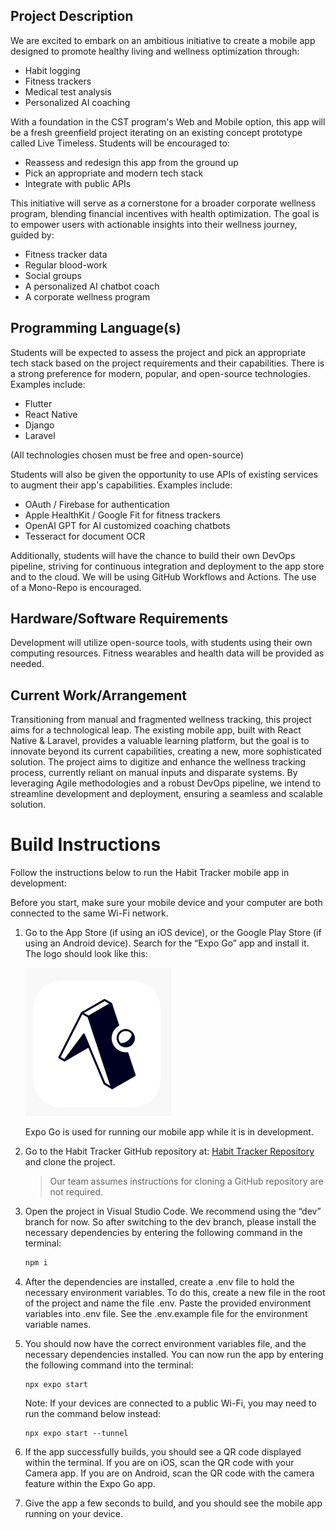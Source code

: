 ## **Project Description**

We are excited to embark on an ambitious initiative to create a mobile app designed to promote healthy living and wellness optimization through:

- Habit logging
- Fitness trackers
- Medical test analysis
- Personalized AI coaching

With a foundation in the CST program's Web and Mobile option, this app will be a fresh greenfield project iterating on an existing concept prototype called Live Timeless. Students will be encouraged to:

- Reassess and redesign this app from the ground up
- Pick an appropriate and modern tech stack
- Integrate with public APIs

This initiative will serve as a cornerstone for a broader corporate wellness program, blending financial incentives with health optimization. The goal is to empower users with actionable insights into their wellness journey, guided by:

- Fitness tracker data
- Regular blood-work
- Social groups
- A personalized AI chatbot coach
- A corporate wellness program

## **Programming Language(s)**

Students will be expected to assess the project and pick an appropriate tech stack based on the project requirements and their capabilities. There is a strong preference for modern, popular, and open-source technologies. Examples include:

- Flutter
- React Native
- Django
- Laravel

(All technologies chosen must be free and open-source)

Students will also be given the opportunity to use APIs of existing services to augment their app's capabilities. Examples include:

- OAuth / Firebase for authentication
- Apple HealthKit / Google Fit for fitness trackers
- OpenAI GPT for AI customized coaching chatbots
- Tesseract for document OCR

Additionally, students will have the chance to build their own DevOps pipeline, striving for continuous integration and deployment to the app store and to the cloud. We will be using GitHub Workflows and Actions. The use of a Mono-Repo is encouraged.

## **Hardware/Software Requirements**

Development will utilize open-source tools, with students using their own computing resources. Fitness wearables and health data will be provided as needed.

## **Current Work/Arrangement**

Transitioning from manual and fragmented wellness tracking, this project aims for a technological leap. The existing mobile app, built with React Native & Laravel, provides a valuable learning platform, but the goal is to innovate beyond its current capabilities, creating a new, more sophisticated solution. The project aims to digitize and enhance the wellness tracking process, currently reliant on manual inputs and disparate systems. By leveraging Agile methodologies and a robust DevOps pipeline, we intend to streamline development and deployment, ensuring a seamless and scalable solution.

# Build Instructions

Follow the instructions below to run the Habit Tracker mobile app in development:

Before you start, make sure your mobile device and your computer are both connected to the same Wi-Fi network.

1. Go to the App Store (if using an iOS device), or the Google Play Store (if using an Android device). Search for the “Expo Go” app and install it. The logo should look like this:

   ![Expo Go Logo](./assets/images/ExpoLogo.png)

   Expo Go is used for running our mobile app while it is in development.

2. Go to the Habit Tracker GitHub repository at: [Habit Tracker Repository](https://github.com/Vero-Ventures/habit-tracker) and clone the project.

   > Our team assumes instructions for cloning a GitHub repository are not required.

3. Open the project in Visual Studio Code. We recommend using the “dev” branch for now. So after switching to the dev branch, please install the necessary dependencies by entering the following command in the terminal:

   ```bash
   npm i
   ```

4. After the dependencies are installed, create a .env file to hold the necessary environment variables. To do this, create a new file in the root of the project and name the file .env. Paste the provided environment variables into .env file. See the .env.example file for the environment variable names.

5. You should now have the correct environment variables file, and the necessary dependencies installed. You can now run the app by entering the following command into the terminal:

   ```
   npx expo start
   ```

   Note: If your devices are connected to a public Wi-Fi, you may need to run the command below instead:

   ```
   npx expo start --tunnel
   ```

6. If the app successfully builds, you should see a QR code displayed within the terminal. If you are on iOS, scan the QR code with your Camera app.
   If you are on Android, scan the QR code with the camera feature within the Expo Go app.

7. Give the app a few seconds to build, and you should see the mobile app running on your device.
